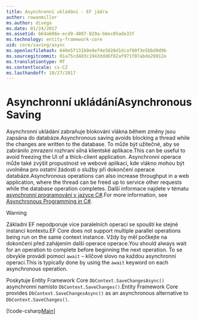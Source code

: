 ```yaml
---
title: Asynchronní ukládání - EF jádra
author: rowanmiller
ms.author: divega
ms.date: 01/24/2017
ms.assetid: b64a606e-ecd9-4807-829a-b6ec05ade33f
ms.technology: entity-framework-core
uid: core/saving/async
ms.openlocfilehash: 640e5f131b0e9ef4e5028d1dcaf80f3e5bbd9d9b
ms.sourcegitcommit: 01a75cd483c1943ddd6f82af971f07abde20912e
ms.translationtype: MT
ms.contentlocale: cs-CZ
ms.lasthandoff: 10/27/2017
---
```

# <a name="asynchronous-saving"></a><span data-ttu-id="60919-102">Asynchronní ukládání</span><span class="sxs-lookup"><span data-stu-id="60919-102">Asynchronous Saving</span></span>

<span data-ttu-id="60919-103">Asynchronní ukládání zabraňuje blokování vlákna během změny jsou zapsána do databáze.</span><span class="sxs-lookup"><span data-stu-id="60919-103">Asynchronous saving avoids blocking a thread while the changes are written to the database.</span></span> <span data-ttu-id="60919-104">To může být užitečné, aby se zabránilo zmrazení rozhraní silná klientské aplikace.</span><span class="sxs-lookup"><span data-stu-id="60919-104">This can be useful to avoid freezing the UI of a thick-client application.</span></span> <span data-ttu-id="60919-105">Asynchronní operace může také zvýšit propustnost ve webové aplikaci, kde vlákno mohou být uvolněna pro ostatní žádosti o služby při dokončení operace databáze.</span><span class="sxs-lookup"><span data-stu-id="60919-105">Asynchronous operations can also increase throughput in a web application, where the thread can be freed up to service other requests while the database operation completes.</span></span> <span data-ttu-id="60919-106">Další informace najdete v tématu [asynchronní programování v jazyce C#](https://docs.microsoft.com/dotnet/csharp/async).</span><span class="sxs-lookup"><span data-stu-id="60919-106">For more information, see [Asynchronous Programming in C#](https://docs.microsoft.com/dotnet/csharp/async).</span></span>

> [!WARNING]  
> <span data-ttu-id="60919-107">Základní EF nepodporuje více paralelních operací se spouští ke stejné instanci kontextu.</span><span class="sxs-lookup"><span data-stu-id="60919-107">EF Core does not support multiple parallel operations being run on the same context instance.</span></span> <span data-ttu-id="60919-108">Vždy by měl počkejte na dokončení před zahájením další operace operace.</span><span class="sxs-lookup"><span data-stu-id="60919-108">You should always wait for an operation to complete before beginning the next operation.</span></span> <span data-ttu-id="60919-109">To se obvykle provádí pomocí `await` – klíčové slovo na každou asynchronní operaci.</span><span class="sxs-lookup"><span data-stu-id="60919-109">This is typically done by using the `await` keyword on each asynchronous operation.</span></span>

<span data-ttu-id="60919-110">Poskytuje Entity Framework Core `DbContext.SaveChangesAsync()` asynchronní namísto `DbContext.SaveChanges()`.</span><span class="sxs-lookup"><span data-stu-id="60919-110">Entity Framework Core provides `DbContext.SaveChangesAsync()` as an asynchronous alternative to `DbContext.SaveChanges()`.</span></span>

[!code-csharp[Main](../../../samples/core/Saving/Saving/Async/Sample.cs#Sample)]
